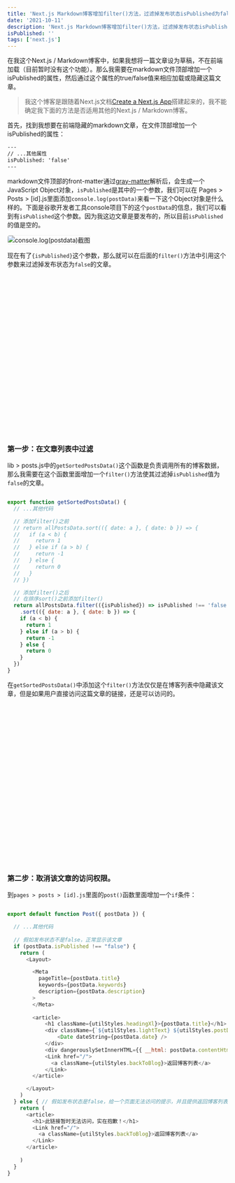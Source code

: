 ```yaml
---
title: 'Next.js Markdown博客增加filter()方法，过滤掉发布状态isPublished为false的文章'
date: '2021-10-11'
description: 'Next.js Markdown博客增加filter()方法，过滤掉发布状态isPublished为false的文章，使其不在前端加载'
isPublished: ''
tags: ['next.js']
---
```


在我这个Next.js / Markdown博客中，如果我想将一篇文章设为草稿，不在前端加载（目前暂时没有这个功能）。那么我需要在markdown文件顶部增加一个isPublished的属性，然后通过这个属性的true/false值来相应加载或隐藏这篇文章。

>我这个博客是跟随着Next.js文档[Create a Next.js App](https://nextjs.org/learn/basics/create-nextjs-app)搭建起来的，我不能确定我下面的方法是否适用其他的Next.js / Markdown博客。

首先，找到我想要在前端隐藏的markdown文章，在文件顶部增加一个isPublished的属性：

```html
---
// ...其他属性
isPublished: 'false'
---
```
markdown文件顶部的front-matter通过[gray-matter](https://github.com/jonschlinkert/gray-matter)解析后，会生成一个JavaScript  Object对象，`isPublished`是其中的一个参数，我们可以在 Pages > Posts > [id].js里面添加`console.log(postData)`来看一下这个Object对象是什么样的。下面是谷歌开发者工具console项目下的这个`postData`的信息，我们可以看到有`isPublished`这个参数。因为我这边文章是要发布的，所以目前`isPublished`的值是空的。

<img src="https://res.cloudinary.com/brandonzhang/image/upload/v1634360498/brandonzhang.cn/console-log-postdata_rgtw7g.jpg" alt="console.log(postdata)截图" style="border: 1px solid #f1f1f1; border-radius: 5px;">


现在有了`{isPublished}`这个参数，那么就可以在后面的`filter()`方法中引用这个参数来过滤掉发布状态为`false`的文章。

<div style="margin-top: 10vh;"></div>

### 第一步：在文章列表中过滤

lib > posts.js中的`getSortedPostsData()`这个函数是负责调用所有的博客数据，那么我需要在这个函数里面增加一个`filter()`方法使其过滤掉`isPublished`值为`false`的文章。

```javascript

export function getSortedPostsData() {
  // ...其他代码

  // 添加filter()之前
  // return allPostsData.sort(({ date: a }, { date: b }) => {
  //   if (a < b) {
  //     return 1
  //   } else if (a > b) {
  //     return -1
  //   } else {
  //     return 0
  //   }
  // })

  // 添加filter()之后
  // 在排序sort()之前添加filter()
  return allPostsData.filter(({isPublished}) => isPublished !== 'false')
    .sort(({ date: a }, { date: b }) => {
    if (a < b) {
      return 1
    } else if (a > b) {
      return -1
    } else {
      return 0
    }
  })
}

```

在`getSortedPostsData()`中添加这个`filter()`方法仅仅是在博客列表中隐藏该文章，但是如果用户直接访问这篇文章的链接，还是可以访问的。

<div style="margin-top: 10vh;"></div>

### 第二步：取消该文章的访问权限。

到`pages > posts > [id].js`里面的`post()`函数里面增加一个`if`条件：

```javascript

export default function Post({ postData }) {

  // ...其他代码
  
  // 假如发布状态不是false，正常显示该文章
  if (postData.isPublished !== "false") {
    return (
      <Layout>

        <Meta 
          pageTitle={postData.title}
          keywords={postData.keywords}
          description={postData.description}
        >
        </Meta>
        
        <article>
            <h1 className={utilStyles.headingXl}>{postData.title}</h1>
            <div className={`${utilStyles.lightText} ${utilStyles.postDate}`}>
                <Date dateString={postData.date} />
            </div>
            <div dangerouslySetInnerHTML={{ __html: postData.contentHtml }} />
            <Link href="/">
              <a className={utilStyles.backToBlog}>返回博客列表</a>
            </Link>
        </article>

      </Layout>
    )
  } else { // 假如发布状态是false，给一个页面无法访问的提示，并且提供返回博客列表按钮
    return (
      <article>
        <h1>此链接暂时无法访问，实在抱歉！</h1>
        <Link href="/">
          <a className={utilStyles.backToBlog}>返回博客列表</a>
        </Link>
      </article>
      
    )
  }
}

```